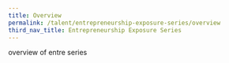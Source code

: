 ```yaml
---
title: Overview
permalink: /talent/entrepreneurship-exposure-series/overview
third_nav_title: Entrepreneurship Exposure Series
---
```

overview of entre series